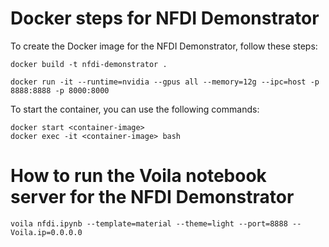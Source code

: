 # Docker steps for NFDI Demonstrator
To create the Docker image for the NFDI Demonstrator, follow these steps:
```
docker build -t nfdi-demonstrator .

docker run -it --runtime=nvidia --gpus all --memory=12g --ipc=host -p 8888:8888 -p 8000:8000
```
To start the container, you can use the following commands:
```
docker start <container-image>
docker exec -it <container-image> bash
```
# How to run the Voila notebook server for the NFDI Demonstrator
```voila nfdi.ipynb --template=material --theme=light --port=8888 --Voila.ip=0.0.0.0```